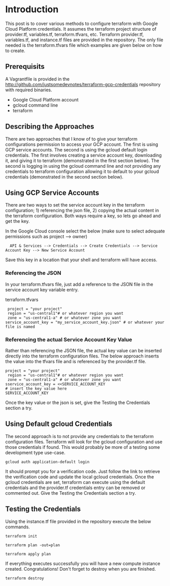 # Introduction
This post is to cover various methods to configure terraform with Google Cloud Platform credentials.  It assumes the terraform project structure of provider.tf, variables.tf, terraform.tfvars, etc.  Terraform provider.tf, variables.tf, and instance.tf files are   provided in the repository.  The only file needed is the terraform.tfvars file which examples are given below on how to create.  
    
## Prerequisits
A Vagrantfile is provided in the http://github.com/justsomedevnotes/terraform-gcp-credentials repository with required binaries.  
- Google Cloud Platform account
- gcloud command line
- terraform

## Describing the Approaches
There are two approaches that I know of to give your terraform configurations permission to access your GCP account.  The first is using GCP service accounts.  The second is using the gcloud default login credentials.  The first involves creating a service account key, downloading it, and giving it to terraform (demonstrated in the first section below).  The second is logging in using the gcloud command line and not providing any credentials to terraform configuration allowing it to default to your gcloud credentials (demonstrated in the second section below).

## Using GCP Service Accounts
There are two ways to set the service account key in the terraform configuration; 1) referencing the json file, 2) copying the actual content in the terraform configuration.  Both ways require a key, so lets go ahead and get the key.  

In the Google Cloud console select the below (make sure to select adequate permissions such as project --> owner)  
```console
  API & Services --> Credentials --> Create Credentials --> Service Account Key --> New Service Account 
   ```
   Save this key in a location that your shell and terraform will have access.  

### Referencing the JSON
In your terraform.tfvars file, just add a reference to the JSON file in the service account key variable entry.  

terraform.tfvars  
 
```console
 project = "your project"
 region = "us-central1"# or whatever region you want
 zone = "us-central1-a" # or whatever zone you want 
service_account_key = "my_service_account_key.json" # or whatever your file is named 
```

### Referencing the actual Service Account Key Value
Rather than referencing the JSON file, the actual key value can be inserted directly into the terraform configuration files.  The below approach inserts the value into the tfvars file and is referenced by the provider.tf file.  
```console
project = "your project"
 region = "us-central1"# or whatever region you want
 zone = "us-central1-a" # or whatever zone you want 
sservice_account_key = <<SERVICE_ACCOUNT_KEY
# insert the key value here
SERVICE_ACCOUNT_KEY
```
Once the key value or the json is set, give the Testing the Credentials section a try.  

## Using Default gcloud Credentials
The second approach is to not provide any credentials to the terraform configuration files.  Terraform will look for the gcloud configuration and use those credentials if found.  This would probably be more of a testing some development type use-case.  

```console
gcloud auth application-default login 
```
It should prompt you for a verification code.  Just follow the link to retrieve the verification code and update the local gcloud credentials.  Once the gcloud credentials are set, terraform can execute using the default credentials and the provider.tf credentials entry can be removed or commented out.  Give the Testing the Credentials section a try.  

## Testing the Credentials
Using the instance.tf file provided in the repository execute the below commands.
```console
terraform init
```
```console
terraform plan -out=plan
```
```console
terraform apply plan
```

If everything executes successfully you will have a new compute instance created.  Congratulations!  Don't forget to destroy when you are finished.  
```console
terraform destroy
```
